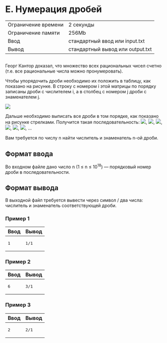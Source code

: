 <div class="problem-statement">
   <div class="header">
      <h1 class="title">E. Нумерация дробей</h1>
      <table>
         <tr class="time-limit">
            <td class="property-title">Ограничение времени</td>
            <td>2&nbsp;секунды</td>
         </tr>
         <tr class="memory-limit">
            <td class="property-title">Ограничение памяти</td>
            <td>256Mb</td>
         </tr>
         <tr class="input-file">
            <td class="property-title">Ввод</td>
            <td colspan="1">стандартный ввод или input.txt</td>
         </tr>
         <tr class="output-file">
            <td class="property-title">Вывод</td>
            <td colspan="1">стандартный вывод или output.txt</td>
         </tr>
      </table>
   </div>
   <h2></h2>
   <div class="legend"><span style="">
         <p>Георг Кантор доказал, что множество всех рациональных чисел счетно (т.е. все рациональные числа можно пронумеровать).</p></span><p>Чтобы упорядочить дроби необходимо их положить в таблицу, как показано на рисунке. В строку с номером <span class="tex-math-text">i</span> этой матрицы по порядку записаны дроби с числителем <span class="tex-math-text">i</span>, а в столбец с номером <span class="tex-math-text">j</span> дроби с знаменателем <span class="tex-math-text">j</span>.
      </p>
      <p><img class="user-image" src="https://contest.yandex.ru/testsys/statement-image?imageId=3cc21750b8e8a181a72a5c418e33d8dbfb560a6d294bac8db573eeb3958595a9"></p>
      <p>Дальше необходимо выписать все дроби в том порядке, как показано на рисунке стрелками. Получится такая последовательность:&nbsp;<span class="tex-math-inline"><img class="tex-math" src="https://contest.yandex.ru/testsys/tex/render/XGZyYWN7MX17MX0=.png"></span>,&nbsp;<span class="tex-math-inline"><img class="tex-math" src="https://contest.yandex.ru/testsys/tex/render/XGZyYWN7Mn17MX0=.png"></span>,&nbsp;<span class="tex-math-inline"><img class="tex-math" src="https://contest.yandex.ru/testsys/tex/render/XGZyYWN7MX17Mn0=.png"></span>,&nbsp;<span class="tex-math-inline"><img class="tex-math" src="https://contest.yandex.ru/testsys/tex/render/XGZyYWN7MX17M30=.png"></span>,&nbsp;<span class="tex-math-inline"><img class="tex-math" src="https://contest.yandex.ru/testsys/tex/render/XGZyYWN7Mn17Mn0=.png"></span>,&nbsp;<span class="tex-math-inline"><img class="tex-math" src="https://contest.yandex.ru/testsys/tex/render/XGZyYWN7M317MX0=.png"></span>,&nbsp;<span class="tex-math-text">&hellip;</span></p>
      <p>Вам требуется по числу <span class="tex-math-text">n</span> найти числитель и знаменатель <span class="tex-math-text">n</span>-ой дроби.
      </p>
      <p></p>
   </div>
   <h2>Формат ввода</h2>
   <div class="input-specification"><span style="">
         <p>Во входном файле дано число <span class="tex-math-text">n</span> (<span class="tex-math-text">1 &le; n &le; 10<sup>18</sup></span>)&nbsp;&mdash; порядковый номер дроби в последовательности. 
         </p></span></div>
   <h2>Формат вывода</h2>
   <div class="output-specification"><span style="">
         <p>В выходной файл требуется вывести через символ <span class="tex-monospace">/</span> два числа: числитель и знаменатель соответствующей дроби. 
         </p></span></div>
   <h3>Пример 1</h3>
   <table class="sample-tests">
      <thead>
         <tr>
            <th>Ввод</th>
            <th>Вывод</th>
         </tr>
      </thead>
      <tbody>
         <tr>
            <td><pre>1
</pre></td>
            <td><pre>1/1</pre></td>
         </tr>
      </tbody>
   </table>
   <h3>Пример 2</h3>
   <table class="sample-tests">
      <thead>
         <tr>
            <th>Ввод</th>
            <th>Вывод</th>
         </tr>
      </thead>
      <tbody>
         <tr>
            <td><pre>6
</pre></td>
            <td><pre>3/1</pre></td>
         </tr>
      </tbody>
   </table>
   <h3>Пример 3</h3>
   <table class="sample-tests">
      <thead>
         <tr>
            <th>Ввод</th>
            <th>Вывод</th>
         </tr>
      </thead>
      <tbody>
         <tr>
            <td><pre>2
</pre></td>
            <td><pre>2/1</pre></td>
         </tr>
      </tbody>
   </table>
